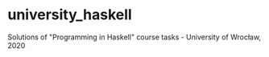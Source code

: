 # university_haskell
Solutions of "Programming in Haskell" course tasks - University of Wrocław, 2020
